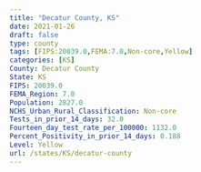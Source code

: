 ```yaml
---
title: "Decatur County, KS"
date: 2021-01-26
draft: false
type: county
tags: [FIPS:20039.0,FEMA:7.0,Non-core,Yellow]
categories: [KS]
County: Decatur County
State: KS
FIPS: 20039.0
FEMA_Region: 7.0
Population: 2827.0
NCHS_Urban_Rural_Classification: Non-core
Tests_in_prior_14_days: 32.0
Fourteen_day_test_rate_per_100000: 1132.0
Percent_Positivity_in_prior_14_days: 0.188
Level: Yellow
url: /states/KS/decatur-county
---
```



